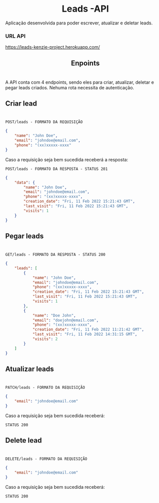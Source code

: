 <h1 align="center">
  Leads -API
</h1>

Aplicação desenvolvida para poder escrever, atualizar e deletar leads. 

### URL API

https://leads-kenzie-project.herokuapp.com/


<h2 align="center">
  Enpoints
</h2>

#

A API conta com 4 endpoints, sendo eles para criar, atualizar, deletar e pegar leads criados. Nehuma rota necessita de autenticação.

## Criar lead
#

`POST/leads - FORMATO DA REQUISIÇÃO`

```json
{
	"name": "John Doe",
	"email": "johndoe@email.com",
	"phone": "(xx)xxxxx-xxxx"
}
```

Caso a requisição seja bem sucedida receberá a resposta:

`POST/leads - FORMATO DA RESPOSTA - STATUS 201`

```json
{
	"data": {
		"name": "John Doe",
		"email": "johndoe@email.com",
		"phone": "(xx)xxxxx-xxxx",
		"creation_date": "Fri, 11 Feb 2022 15:21:43 GMT",
		"last_visit": "Fri, 11 Feb 2022 15:21:43 GMT",
		"visits": 1
	}
}
```


## Pegar leads
#

`GET/leads - FORMATO DA RESPOSTA - STATUS 200`

```json
{
	"leads": [
		{
			"name": "John Doe",
			"email": "johndoe@email.com",
			"phone": "(xx)xxxxx-xxxx",
			"creation_date": "Fri, 11 Feb 2022 15:21:43 GMT",
			"last_visit": "Fri, 11 Feb 2022 15:21:43 GMT",
			"visits": 1
		},
		{
			"name": "Doe John",
			"email": "doejohn@email.com",
			"phone": "(xx)xxxxx-xxxx",
			"creation_date": "Fri, 11 Feb 2022 11:21:42 GMT",
			"last_visit": "Fri, 11 Feb 2022 14:31:15 GMT",
			"visits": 2
		}
	]
}
```

## Atualizar leads
#

`PATCH/leads - FORMATO DA REQUISIÇÃO`

```json
{
	"email": "johndoe@email.com"
}
```

Caso a requisição seja bem sucedida receberá:

`STATUS 200`


## Delete lead
#

`DELETE/leads - FORMATO DA REQUISIÇÃO`

```json
{
	"email": "johndoe@email.com"
}
```
Caso a requisição seja bem sucedida receberá:

`STATUS 200`